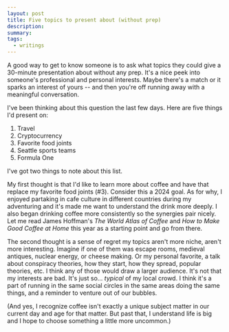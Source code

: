 ```yaml
---
layout: post
title: Five topics to present about (without prep)
description:
summary:
tags:
  - writings
---
```


A good way to get to know someone is to ask what topics they could give a 30-minute presentation about without any prep. It's a nice peek into someone's professional and personal interests. Maybe there's a match or it sparks an interest of yours -- and then you're off running away with a meaningful conversation.

I've been thinking about this question the last few days. Here are five things I'd present on:

1. Travel
2. Cryptocurrency
3. Favorite food joints
4. Seattle sports teams
5. Formula One

I've got two things to note about this list.

My first thought is that I'd like to learn more about coffee and have that replace my favorite food joints (#3). Consider this a 2024 goal. As for why, I enjoyed partaking in cafe culture in different countries during my adventuring and it's made me want to understand the drink more deeply. I also began drinking coffee more consistently so the synergies pair nicely. Let me read James Hoffman's _The World Atlas of Coffee_ and _How to Make Good Coffee at Home_ this year as a starting point and go from there.

The second thought is a sense of regret my topics aren't more niche, aren't more interesting. Imagine if one of them was escape rooms, medieval antiques, nuclear energy, or cheese making. Or my personal favorite, a talk about conspiracy theories, how they start, how they spread, popular theories, etc. I think any of those would draw a larger audience. It's not that my interests are bad. It's just so... _typical_ of my local crowd. I think it's a part of running in the same social circles in the same areas doing the same things, and a reminder to venture out of our bubbles.

(And yes, I recognize coffee isn't exactly a unique subject matter in our current day and age for that matter. But past that, I understand life is big and I hope to choose something a little more uncommon.)
